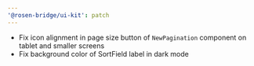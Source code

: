 ```yaml
---
'@rosen-bridge/ui-kit': patch
---
```


- Fix icon alignment in page size button of `NewPagination` component on tablet and smaller screens
- Fix background color of SortField label in dark mode
